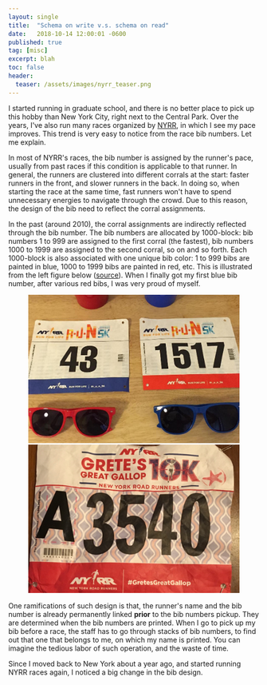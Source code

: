 ```yaml
---
layout: single
title:  "Schema on write v.s. schema on read"
date:   2018-10-14 12:00:01 -0600
published: true
tag: [misc]
excerpt: blah
toc: false
header:
  teaser: /assets/images/nyrr_teaser.png
---
```

I started running in graduate school, and there is no better place to pick up this hobby than New York City, right next to the Central Park. Over the years, I've also run many races organized by [NYRR](https://www.nyrr.org/), in which I see my pace improves. This trend is very easy to notice from the race bib numbers. Let me explain.

In most of NYRR's races, the bib number is assigned by the runner's pace, usually from past races if this condition is applicable to that runner. In general, the runners are clustered into different corrals at the start: faster runners in the front, and slower runners in the back. In doing so, when starting the race at the same time, fast runners won't have to spend unnecessary energies to navigate through the crowd. Due to this reason, the design of the bib need to reflect the corral assignments.   

In the past (around 2010), the corral assignments are indirectly reflected through the bib number. The bib numbers are allocated by 1000-block: bib numbers 1 to 999 are assigned to the first corral (the fastest), bib numbers 1000 to 1999 are assigned to the second corral, so on and so forth. Each 1000-block is also associated with one unique bib color: 1 to 999 bibs are painted in blue, 1000 to 1999 bibs are painted in red, etc. This is illustrated from the left figure below ([source](http://racepacejess.com/2015-nyrr-r-u-n-5k-recap-pr-maybe/)). When I finally got my first blue bib number, after various red bibs, I was very proud of myself.

<figure class="half">
<a href="/assets/images/nyrr_old_bib.jpg"><img src="/assets/images/nyrr_old_bib.jpg" ></a>
<a href="/assets/images/nyrr_new_bib.jpg"><img src="/assets/images/nyrr_new_bib.jpg"></a>
</figure>

One ramifications of such design is that, the runner's name and the bib number is already permanently linked **prior** to the bib numbers pickup. They are determined when the bib numbers are printed. When I go to pick up my bib before a race, the staff has to go through stacks of bib numbers, to find out that one that belongs to me, on which my name is printed. You can imagine the tedious labor of such operation, and the waste of time. 

Since I moved back to New York about a year ago, and started running NYRR races again, I noticed a big change in the bib design. 

